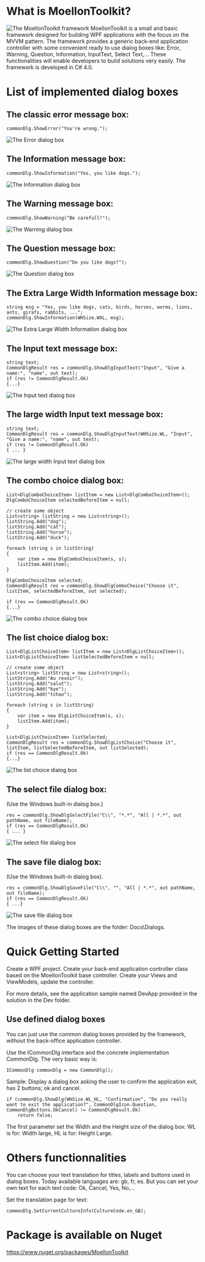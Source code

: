 # What is MoellonToolkit?
![The MoellonToolkit framework](Docs/Logo/MoellonToolkit_logo128.jpg) MoellonToolkit is a small and basic framework designed for building WPF applications with the focus on the MVVM pattern.
The framework provides a generic back-end application controller with some convenient ready to use dialog boxes like: Error, Warning, Question, Information, InputText, Select Text,...
These functionalities will enable developers to build solutions very easily. 
The framework is developed in C# 4.0.  

# List of implemented dialog boxes

## The classic error message box:

	commonDlg.ShowError("You're wrong.");

![The Error dialog box](Docs/Dialogs/dlgError.jpg)

## The Information message box:

	commonDlg.ShowInformation("Yes, you like dogs.");

![The Information dialog box](Docs/Dialogs/dlgInformation.jpg)

## The Warning message box:

	commonDlg.ShowWarning("Be carefull!");

![The Warning dialog box](Docs/Dialogs/dlgWarning.jpg)


## The Question message box:

	commonDlg.ShowQuestion("Do you like dogs?");

![The Question dialog box](Docs/Dialogs/dlgQuestion.jpg)


## The Extra Large Width Information message box:

	string msg = "Yes, you like dogs, cats, birds, horses, worms, lions, ants, girafs, rabbits, ...";
	commonDlg.ShowInformation(WHSize.WXL, msg);


![The Extra Large Width Information dialog box](Docs/Dialogs/dlgInformationWidthXL.jpg)


## The Input text message box:

	string text;
    CommonDlgResult res = commonDlg.ShowDlgInputText("Input", "Give a name:", "name", out text);
    if (res != CommonDlgResult.Ok)
    {...}

![The Input text dialog box](Docs/Dialogs/dlgInputText.jpg)


## The large width Input text message box:

	string text;
    CommonDlgResult res = commonDlg.ShowDlgInputText(WHSize.WL, "Input", "Give a name:", "name", out text);
    if (res != CommonDlgResult.Ok)
	{ ... }

![The large width Input text dialog box](Docs/Dialogs/dlgInputTextWidthLarge.jpg)


## The combo choice dialog box:

	List<DlgComboChoiceItem> listItem = new List<DlgComboChoiceItem>();
    DlgComboChoiceItem selectedBeforeItem = null;

    // create some object
    List<string> listString = new List<string>();
    listString.Add("dog");
    listString.Add("cat");
    listString.Add("horse");
    listString.Add("duck");

    foreach (string s in listString)
    {
        var item = new DlgComboChoiceItem(s, s);
        listItem.Add(item);
    }

    DlgComboChoiceItem selected;
    CommonDlgResult res = commonDlg.ShowDlgComboChoice("Choose it", listItem, selectedBeforeItem, out selected);

    if (res == CommonDlgResult.Ok)
	{...}

![The combo choice dialog box](Docs/Dialogs/dlgComboChoice.jpg)

## The list choice dialog box:

	List<DlgListChoiceItem> listItem = new List<DlgListChoiceItem>();
    List<DlgListChoiceItem> listSelectedBeforeItem = null;

    // create some object
    List<string> listString = new List<string>();
    listString.Add("Au revoir");
    listString.Add("salut");
    listString.Add("bye");
    listString.Add("tchao");

    foreach (string s in listString)
    {
        var item = new DlgListChoiceItem(s, s);
        listItem.Add(item);
    }

    List<DlgListChoiceItem> listSelected;
    CommonDlgResult res = commonDlg.ShowDlgListChoice("Choose it", listItem, listSelectedBeforeItem, out listSelected);
	if (res == CommonDlgResult.Ok)
	{...}

![The list choice dialog box](Docs/Dialogs/dlgListChoice.jpg)


## The select file  dialog box:
(Use the Windows built-in dialog box.)

	res = commonDlg.ShowDlgSelectFile("C\\", "*.*", "All | *.*", out pathName, out fileName);
    if (res == CommonDlgResult.Ok)
	{ ... }

![The select file  dialog box](Docs/Dialogs/dlgSelectFile.jpg)


## The save file  dialog box:

(Use the Windows built-in dialog box).

	res = commonDlg.ShowDlgSaveFile("C\\", "", "All | *.*", out pathName, out fileName);
    if (res == CommonDlgResult.Ok)
	{ ...}

![The save file  dialog box](Docs/Dialogs/dlgSaveFile.jpg)


The images of these dialog boxes are the folder: Docs\Dialogs.


	
# Quick Getting Started 
Create a WPF project. Create your back-end application controller class based on the MoellonToolkit base controller.
Create your Views and ViewModels, update the controller.

For more details, see the application sample named DevApp provided in the solution in the Dev folder.

## Use defined dialog boxes
You can just use the common dialog boxes provided by the framework, without the back-office application controller.

Use the ICommonDlg interface and the concrete implementation CommonDlg. The very basic way is:

    ICommonDlg commonDlg = new CommonDlg();

Sample:	Display a dialog box asking the user to confirm the application exit, has 2 buttons; ok and cancel.

    if (commonDlg.ShowDlg(WHSize.WL_HL, "Confirmation", "Do you really want to exit the application?", CommonDlgIcon.Question, CommonDlgButtons.OkCancel) != CommonDlgResult.Ok)
		return false;

The first parameter set the Width and the Height size of the dialog box: 
WL is for: Width large, HL is for: Height Large.

# Others functionnalities
You can choose your text translation for titles, labels and buttons used in dialog boxes.
Today available languages are: gb, fr, es.
But you can set your own text for each text code: Ok, Cancel, Yes, No,...

Set the translation page for text:

    commonDlg.SetCurrentCultureInfo(CultureCode.en_GB);


# Package is available on Nuget
https://www.nuget.org/packages/MoellonToolkit
